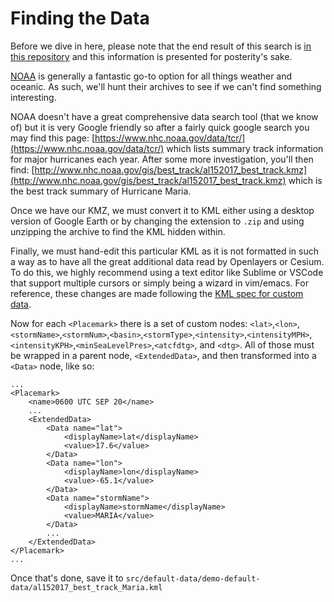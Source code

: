 # Finding the Data

Before we dive in here, please note that the end result of this search is [in this repository](https://github.com/AaronPlave/common-mapping-client-walkthrough/blob/master/src/default-data/demo-default-data/al152017_best_track_Maria.kml) and this information is presented for posterity's sake.

[NOAA](http://www.noaa.gov/) is generally a fantastic go-to option for all things weather and oceanic. As such, we'll hunt their archives to see if we can't find something interesting.

NOAA doesn't have a great comprehensive data search tool (that we know of) but it is very Google friendly so after a fairly quick google search you may find this page: [https://www.nhc.noaa.gov/data/tcr/](https://www.nhc.noaa.gov/data/tcr/) which lists summary track information for major hurricanes each year. After some more investigation, you'll then find: [http://www.nhc.noaa.gov/gis/best_track/al152017_best_track.kmz](http://www.nhc.noaa.gov/gis/best_track/al152017_best_track.kmz) which is the best track summary of Hurricane Maria.

Once we have our KMZ, we must convert it to KML either using a desktop version of Google Earth or by changing the extension to `.zip` and using unzipping the archive to find the KML hidden within.

Finally, we must hand-edit this particular KML as it is not formatted in such a way as to have all the great additional data read by Openlayers or Cesium. To do this, we highly recommend using a text editor like Sublime or VSCode that support multiple cursors or simply being a wizard in vim/emacs. For reference, these changes are made following the [KML spec for custom data](https://developers.google.com/kml/documentation/extendeddata).

Now for each `<Placemark>` there is a set of custom nodes: `<lat>`,`<lon>`,`<stormName>`,`<stormNum>`,`<basin>`,`<stormType>`,`<intensity>`,`<intensityMPH>`,`<intensityKPH>`,`<minSeaLevelPres>`,`<atcfdtg>`, and `<dtg>`. All of those must be wrapped in a parent node, `<ExtendedData>`, and then transformed into a `<Data>` node, like so:

```
...
<Placemark>
    <name>0600 UTC SEP 20</name>
    ...
    <ExtendedData>
        <Data name="lat">
            <displayName>lat</displayName>
            <value>17.6</value>
        </Data>
        <Data name="lon">
            <displayName>lon</displayName>
            <value>-65.1</value>
        </Data>
        <Data name="stormName">
            <displayName>stormName</displayName>
            <value>MARIA</value>
        </Data>
        ...
    </ExtendedData>
</Placemark>
...
```

Once that's done, save it to `src/default-data/demo-default-data/al152017_best_track_Maria.kml`


